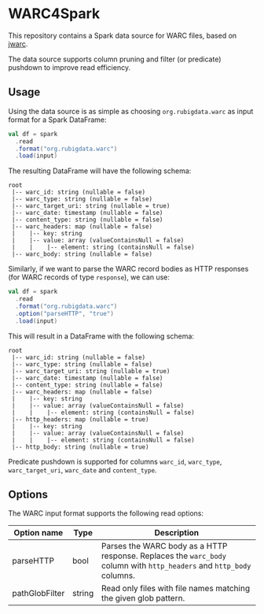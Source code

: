 # WARC4Spark

This repository contains a Spark data source for WARC files, based on [jwarc](https://github.com/iipc/jwarc).

The data source supports column pruning and filter (or predicate) pushdown to improve read efficiency.

## Usage

Using the data source is as simple as choosing `org.rubigdata.warc` as input format for a Spark DataFrame:

```scala
val df = spark
  .read
  .format("org.rubigdata.warc")
  .load(input)
``` 

The resulting DataFrame will have the following schema:

```
root
 |-- warc_id: string (nullable = false)
 |-- warc_type: string (nullable = false)
 |-- warc_target_uri: string (nullable = true)
 |-- warc_date: timestamp (nullable = false)
 |-- content_type: string (nullable = false)
 |-- warc_headers: map (nullable = false)
 |    |-- key: string
 |    |-- value: array (valueContainsNull = false)
 |    |    |-- element: string (containsNull = false)
 |-- warc_body: string (nullable = false)
```

Similarly, if we want to parse the WARC record bodies as HTTP responses (for WARC records of type `response`), we can use:

```scala
val df = spark
  .read
  .format("org.rubigdata.warc")
  .option("parseHTTP", "true")
  .load(input)
```

This will result in a DataFrame with the following schema:

```
root
 |-- warc_id: string (nullable = false)
 |-- warc_type: string (nullable = false)
 |-- warc_target_uri: string (nullable = true)
 |-- warc_date: timestamp (nullable = false)
 |-- content_type: string (nullable = false)
 |-- warc_headers: map (nullable = false)
 |    |-- key: string
 |    |-- value: array (valueContainsNull = false)
 |    |    |-- element: string (containsNull = false)
 |-- http_headers: map (nullable = true)
 |    |-- key: string
 |    |-- value: array (valueContainsNull = false)
 |    |    |-- element: string (containsNull = false)
 |-- http_body: string (nullable = true)
```

Predicate pushdown is supported for columns `warc_id`, `warc_type`, `warc_target_uri`, `warc_date` and `content_type`.

## Options

The WARC input format supports the following read options:

| Option name    | Type   | Description                                                                                                           |
|----------------|--------|-----------------------------------------------------------------------------------------------------------------------|
| parseHTTP      | bool   | Parses the WARC body as a HTTP response. Replaces the `warc_body` column with `http_headers` and `http_body` columns. |
| pathGlobFilter | string | Read only files with file names matching the given glob pattern.                                                      |
